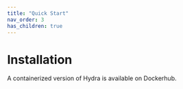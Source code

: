 ```yaml
---
title: "Quick Start"
nav_order: 3
has_children: true
---
```


# Installation

A containerized version of Hydra is available on Dockerhub.  